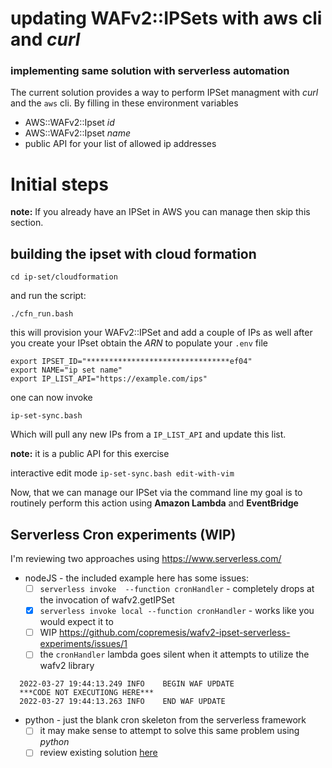 # updating WAFv2::IPSets with aws cli and _curl_
### implementing same solution with serverless automation

The current solution provides a way to perform IPSet managment with _curl_
and the `aws` cli. By filling in these environment variables 

* AWS::WAFv2::Ipset _id_
* AWS::WAFv2::Ipset _name_
* public API for your list of allowed ip addresses

# Initial steps

**note:** If you already have an IPSet in AWS you can manage
then skip this section.

## building the ipset with cloud formation

`cd ip-set/cloudformation`

and run the script:

`./cfn_run.bash`

this will provision your WAFv2::IPSet
and add a couple of IPs as well
after you create your IPset obtain the _ARN_ to populate your
`.env` file

```
export IPSET_ID="********************************ef04"
export NAME="ip set name"
export IP_LIST_API="https://example.com/ips"
```
one can now invoke

`ip-set-sync.bash`

Which will pull any new IPs from a `IP_LIST_API` and update this list.

**note:** it is a public API for this exercise

interactive edit mode
`ip-set-sync.bash edit-with-vim`

Now, that we can manage our IPSet via the command line my goal is to routinely
perform this action using **Amazon Lambda** and **EventBridge**

## Serverless Cron experiments (WIP)

I'm reviewing two approaches using https://www.serverless.com/

* nodeJS - the included example here has some issues:
  + [ ] `serverless invoke  --function cronHandler` - completely drops at the invocation of wafv2.getIPSet
  + [x] `serverless invoke local --function cronHandler` - works like you would expect it to
  + [ ] WIP https://github.com/copremesis/wafv2-ipset-serverless-experiments/issues/1
  + [ ]  the `cronHandler` lambda goes silent when it attempts to utilize the wafv2 library
```shell
  2022-03-27 19:44:13.249 INFO    BEGIN WAF UPDATE
  ***CODE NOT EXECUTIONG HERE***
  2022-03-27 19:44:13.263 INFO    END WAF UPDATE
```

* python - just the blank cron skeleton from the serverless framework 
  - [ ] it may make sense to attempt to solve this same problem using _python_
  - [ ] review existing solution [here](https://github.com/aws-samples/aws-waf-ipset-auto-update-aws-ip-ranges)
